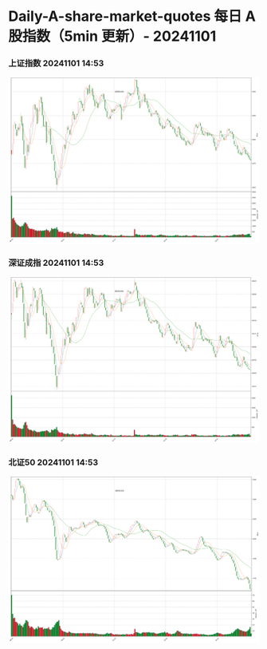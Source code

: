 
# Daily-A-share-market-quotes 每日 A 股指数（5min 更新）- 20241101

### 上证指数 20241101 14:53
![](./fig/2024/11/20241101-sh000001.png)

### 深证成指 20241101 14:53
![](./fig/2024/11/20241101-sz399001.png)

### 北证50 20241101 14:53
![](./fig/2024/11/20241101-bj899050.png)
